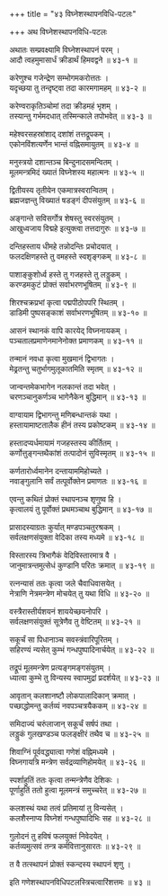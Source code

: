 +++
title = "४३ विघ्नेशस्थापनविधि-पटलः"

+++
अथ विघ्नेशस्थापनविधि-पटलः  
  
अथातः सम्प्रवक्ष्यामि विघ्नेशस्थापनं परम् ।  
आदौ त्वहमुमासार्धं क्रीडार्थं हिमवद्वने ॥ ४३-१ ॥  
  
करेणुश्च गजेन्द्रेण सम्भोगमकरोत्ततः ।  
यदृच्छया तु तन्दृष्ट्वा तदा कारमगामहम् ॥ ४३-२ ॥  
  
करेण्वराकृतिञ्चोमां तदा क्रीडमहं भृशम् ।  
तस्यान्तु गर्भमदधात् तस्मिन्काले तपोभवेत् ॥ ४३-३ ॥  
  
महेश्वरसहस्रांशाद् दशांशं तत्तद्रूपकम् ।  
एकोनविंशत्यर्णेन भान्तं वह्निसमायुतम् ॥ ४३-४ ॥  
  
मनुस्त्रयो दशान्तञ्च बिन्दुनादसमन्वितम् ।  
मूलमन्त्रमिदं ख्यातं विघ्नेशस्य महात्मनः ॥ ४३-५ ॥  
  
द्वितीयस्य तृतीयेन एकमात्रस्वरान्वितम् ।  
ब्रह्मजज्ञन्तु विख्यातं षडङ्गं दीपसंयुतम् ॥ ४३-६ ॥  
  
अङ्गान्ते सविसर्गोत्र शेषस्तु स्वरसंयुतम् ।  
आखुध्वजाय विद्महे इत्युक्त्वा तत्तदागुरुः ॥ ४३-७ ॥  
  
दन्तिहस्ताय धीमहे तन्नोदन्तिः प्रचोदयात् ।  
फलदक्षिणहस्ते तु वमहस्ते स्वशृङ्गकम् ॥ ४३-८ ॥  
  
पाशाङ्कुशोर्ध्व हस्ते तु गजहस्ते तु लड्डुकम् ।  
करण्डमकुटं प्रोक्तं सर्वाभरणभूषितम् ॥ ४३-९ ॥  
  
शिरश्चक्रप्रभां कृत्वा पद्मपीठोपपरि स्थितम् ।  
डाडिमी पुष्पसङ्काशं सर्वाभरणभूषितम् ॥ ४३-१० ॥  
  
आसनं स्थानकं वापि कारयेद् विघ्ननायकम् ।  
पञ्चतालप्रमाणेनमानेनोक्त प्रमाणकम् ॥ ४३-११ ॥  
  
तन्मानं नवधा कृत्वा मुखमानं द्विभागतः ।  
मेढ्रतन्तु चतुर्भागमुलूकातमिति स्मृतम् ॥ ४३-१२ ॥  
  
जान्वन्तमेकभागेन नलकान्तं तदा भवेत् ।  
चरणञ्चानुकर्णञ्च भागेनैकेन बुद्धिमान् ॥ ४३-१३ ॥  
  
वाग्वायाम द्विभागन्तु मणिबन्धान्तकं यथा ।  
हस्तायामाष्टतालैक हीनं तस्य प्रकोष्टकम् ॥ ४३-१४ ॥  
  
हस्तादप्यर्धमायामं गजहस्तस्य कीर्तितम् ।  
कर्णोत्तुङ्गन्तथैकांशं तत्पादोनं सुविस्मृतम् ॥ ४३-१५ ॥  
  
कर्णतारोर्ध्वमानेन दन्तायाममिहोच्यते ।  
नवाङ्गुलानि सर्वं तत्पूर्वोक्तेन प्रमाणतः ॥ ४३-१६ ॥  
  
एवन्तु कथितं प्रोक्तं स्थापनञ्च शृणुष्व हि ।  
कृत्वालयं तु पूर्वोक्तं प्रथमञ्चाथ बुद्धिमान् ॥ ४३-१७ ॥  
  
प्रासादस्याग्रतः कुर्यात् मण्डपञ्चतुरश्रकम् ।  
सर्वलक्षणसंयुक्ता वेदिका तस्य मध्यमे ॥ ४३-१८ ॥  
  
विस्तारस्य त्रिभागैकं वेदिविस्तारमात्र वै ।  
जानुमात्रन्तमुत्सेधं कुण्डानि परितः क्रमात् ॥ ४३-१९ ॥  
  
रत्नन्यासं ततः कृत्वा जले चैवाधिवासयेत् ।  
नेत्राणि नेत्रमन्त्रेण मोचयेत् तु यथा विधि ॥ ४३-२० ॥  
  
वस्त्रैरास्तीर्यशयनं शाययेच्छयनोपरि ।  
सर्वलक्षणसंयुक्तं सूत्रेणैव तु वेष्टितम् ॥ ४३-२१ ॥  
  
सकूर्चं सा पिधानाञ्च सवस्त्रंवारिपूरितम् ।  
सहिरण्यं न्यसेत् कुम्भं गन्धपुष्पादिनार्चयेत् ॥ ४३-२२ ॥  
  
तद्रूपं मूलमन्त्रेण प्रत्यङ्गमङ्गसंयुतम् ।  
ध्यात्वा कुम्भे तु विन्यस्य स्वापमुद्रां प्रदर्शयेत् ॥ ४३-२३ ॥  
  
आवृतान् कलशानष्टौ लोकपालादिकान् क्रमात् ।  
पच्छाद्धोमन्तु कर्तव्यं नवपञ्चत्रयैककम् ॥ ४३-२४ ॥  
  
समिदाज्यं चरुंलाजान् सकूर्चं सर्षपं तथा ।  
लड्डुकं गुलखण्डञ्च फलङ्क्षीरं तथैव च ॥ ४३-२५ ॥  
  
शिवाग्निं पूर्ववद्ध्यात्वा गणेशं वह्निमध्यमे ।  
विघ्नगायत्रि मन्त्रेण सर्वद्रव्याणिहोमयेत् ॥ ४३-२६ ॥  
  
स्पर्शाहुतिं ततः कृत्वा तन्मन्त्रेणैव देशिकः ।  
पूर्णाहुतिं ततो हुत्वा मूलमन्त्रं समुच्चरेत् ॥ ४३-२७ ॥  
  
कलशस्थं यथा तत्वं प्रतिमायां तु विन्यसेत् ।  
कलशैस्नाप्य विघ्नेशं गन्धपुष्पादिभिः सह ॥ ४३-२८ ॥  
  
गुलोदनं तु हविषं फलयुक्तं निवेदयेत् ।  
कर्तव्यमुत्सवं तन्त्र कर्मवित्तानुसारतः ॥ ४३-२९ ॥  
  
त वै तत्स्थापनं प्रोक्तं स्कन्दस्य स्थापनं शृणु ।  
  
इति गणेशस्थापनविधिपटलस्त्रिचत्वारिंशत्तमः ॥ ४३ ॥  
  
  
